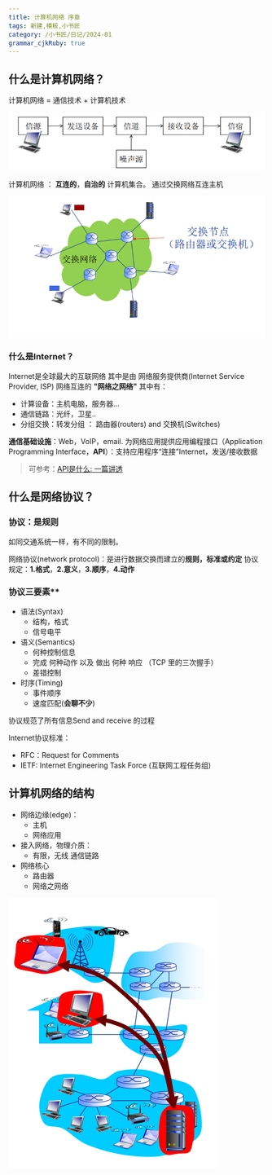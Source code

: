 ```yaml
---
title: 计算机网络 序章
tags: 新建,模板,小书匠
category: /小书匠/日记/2024-01
grammar_cjkRuby: true
---
```


## 什么是计算机网络？
计算机网络 = 通信技术 + 计算机技术

![通信系统模型](./images/1704870244911.png)

计算机网络 ： **互连的**，**自治的** 计算机集合。
通过交换网络互连主机

![交换网络](./images/1704870317818.png)
### 什么是Internet？
Internet是全球最大的互联网络
其中是由 网络服务提供商(Internet Service Provider, ISP) 网络互连的 **"网络之网络"**
其中有：
- 计算设备：主机电脑，服务器...
- 通信链路：光纤，卫星..
- 分组交换：转发分组 ： 路由器(routers) and 交换机(Switches)

**通信基础设施**：Web，VoIP，email.
为网络应用提供应用编程接口（Application Programming Interface，**API**）：支持应用程序“连接”Internet，发送/接收数据
>可参考：[API是什么: 一篇讲透](https://zhuanlan.zhihu.com/p/347125981)

## 什么是网络协议？
### 协议：是规则
如同交通系统一样，有不同的限制。

网络协议(network protocol)：是进行数据交换而建立的**规则，标准或约定**
协议规定：**1.格式**，**2.意义**，**3.顺序**，**4.动作**

### 协议三要素**
- 语法(Syntax)
	- 结构，格式
	- 信号电平
- 语义(Semantics)
	- 何种控制信息
	- 完成 何种动作 以及 做出 何种 响应 （TCP 里的三次握手）
	- 差错控制
- 时序(Timing)
	- 事件顺序
	- 速度匹配(**会聊不少**)

协议规范了所有信息Send and receive 的过程

Internet协议标准：
- RFC：Request for Comments
- IETF: Internet Engineering Task Force (互联网工程任务组)

## 计算机网络的结构

- 网络边缘(edge)：
	- 主机
	- 网络应用
- 接入网络，物理介质：
	- 有限，无线 通信链路
- 网络核心 
	- 路由器
	- 网络之网络

![客户/服务器(client/server)应用模型](./images/1704872520867.png)

